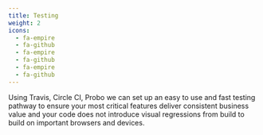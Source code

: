 ```yaml
---
title: Testing
weight: 2
icons:
  - fa-empire
  - fa-github
  - fa-empire
  - fa-github
  - fa-empire
  - fa-github
---
```

Using Travis, Circle CI, Probo we can set up an easy to use and fast testing pathway to ensure your most critical features deliver consistent business value and your code does not introduce visual regressions from build to build on important browsers and devices.
